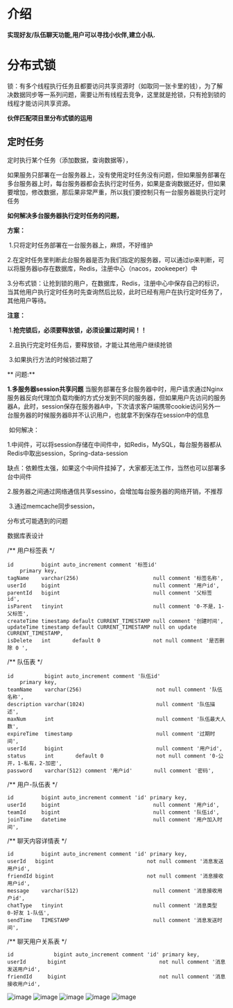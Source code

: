 # 介绍
 **实现好友/队伍聊天功能,用户可以寻找小伙伴,建立小队.**

 # 分布式锁

锁：有多个线程执行任务且都要访问共享资源时（如取同一张卡里的钱），为了解决数据同步等一系列问题，需要让所有线程去竞争，这里就是抢锁，只有抢到锁的线程才能访问共享资源。

**伙伴匹配项目里分布式锁的运用**

## 定时任务

定时执行某个任务（添加数据，查询数据等），

如果服务只部署在一台服务器上，没有使用定时任务没有问题，但如果服务部署在多台服务器上时，每台服务器都会去执行定时任务，如果是查询数据还好，但如果要增加，修改数据，那后果非常严重，所以我们要控制只有一台服务器能执行定时任务

**如何解决多台服务器执行定时任务的问题，**

**方案：**

​	1.只将定时任务部署在一台服务器上，麻烦，不好维护

​	2.在定时任务里判断此台服务器是否为我们指定的服务器，可以通过ip来判断，可以将服务器ip存在数据库，Redis，注册中心（nacos，zookeeper）中

​	3.分布式锁：让抢到锁的用户，在数据库，Redis，注册中心中保存自己的标识，当其他用户执行定时任务时先查询然后比较，此时已经有用户在执行定时任务了，其他用户等待。

**注意：**

​	1.**抢完锁后，必须要释放锁，必须设置过期时间！！**

​	2.且执行完定时任务后，要释放锁，才能让其他用户继续抢锁

​	3.如果执行方法的时候锁过期了

**  问题:**
  
  **1.多服务器session共享问题**
​	当服务部署在多台服务器中时，用户请求通过Nginx服务器反向代理加负载均衡的方式分发到不同的服务器，但如果用户先访问的服务器A，此时，session保存在服务器A中，下次请求客户端携带cookie访问另外一台服务器的时候服务器B并不认识用户，也就拿不到保存在session中的信息

​	如何解决：

​	1.中间件，可以将session存储在中间件中，如Redis，MySQL，每台服务器都从Redis中取出session，Spring-data-session    

​	缺点：依赖性太强，如果这个中间件挂掉了，大家都无法工作，当然也可以部署多台中间件

​	2.服务器之间通过网络通信共享sessino，会增加每台服务器的网络开销，不推荐

​	3.通过memcache同步session，

分布式可能遇到的问题

  

数据库表设计

/**
  用户标签表
 */
 
    id         bigint auto_increment comment '标签id'
        primary key,
    tagName    varchar(256)                        null comment '标签名称',
    userId     bigint                              null comment '用户id',
    parentId   bigint                              null comment '父标签 id',
    isParent   tinyint                             null comment '0-不是，1-父标签',
    createTime timestamp default CURRENT_TIMESTAMP null comment '创建时间',
    updateTime timestamp default CURRENT_TIMESTAMP null on update CURRENT_TIMESTAMP,
    isDelete   int       default 0                 not null comment '是否删除 0 ',
        
/**
  队伍表
 */

    id          bigint auto_increment comment '队伍id'
        primary key,
    teamName    varchar(256)                        not null comment '队伍名称',
    description varchar(1024)                       null comment '队伍描述',
    maxNum      int                                 null comment '队伍最大人数',
    expireTime  timestamp                           null comment '过期时间',
    userId      bigint                              null comment '用户id',
    status      int       default 0                 not null comment '0-公开，1-私有，2-加密',
    password    varchar(512) comment '用户id'       null comment '密码',

/**
  用户-队伍表
 */

    id         bigint auto_increment comment 'id' primary key,
    userId     bigint                              null comment '用户id',
    teamId     bigint                              null comment '队伍id',
    joinTime   datetime                            null comment '用户加入时间',

/**
  聊天内容详情表
 */

    id         bigint auto_increment comment 'id' primary key,
    userId   bigint                              not null comment '消息发送用户id',
    friendId bigint                              not null comment '消息接收用户id',
    message    varchar(512)                        null comment '消息接收用户id',
    chatType   tinyint                             null comment '消息类型 0-好友 1-队伍',
    sendTime   TIMESTAMP                           null comment '消息发送时间',

/**
  聊天用户关系表
 */
 
    id             bigint auto_increment comment 'id' primary key,
    userId       bigint                              not null comment '消息发送用户id',
    friendId     bigint                              not null comment '消息接收用户id',





![image](https://github.com/cmaiyatang/Lin-Partner-Matching-backend/assets/127107267/fd0c6dc1-1e92-45d8-b944-1666fd8bb090)
![image](https://github.com/cmaiyatang/Lin-Partner-Matching-backend/assets/127107267/c419b6e2-bb4d-4127-940e-724eb519ced8)
![image](https://github.com/cmaiyatang/Lin-Partner-Matching-backend/assets/127107267/74b2ad76-8b04-408e-b074-d472b3fb7c5b)
![image](https://github.com/cmaiyatang/Lin-Partner-Matching-backend/assets/127107267/45be4549-152e-4661-9349-659278619b7c)
![image](https://github.com/cmaiyatang/Lin-Partner-Matching-backend/assets/127107267/26ae493d-bf23-495c-b9c4-68256b2a219f)



 
